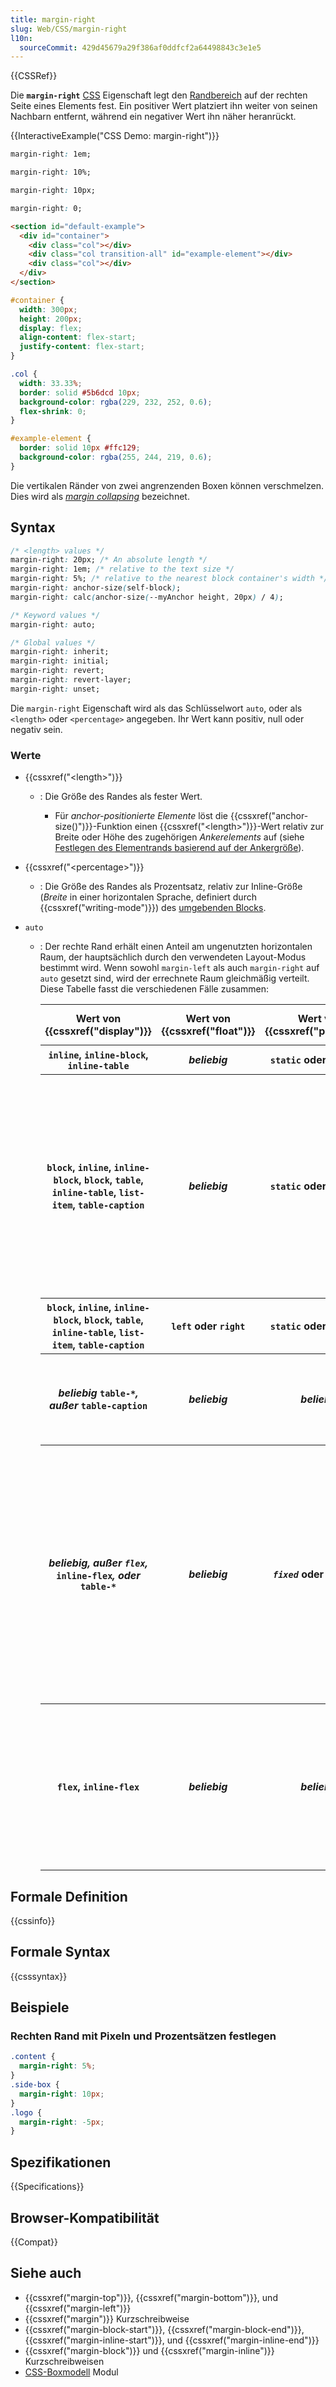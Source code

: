 ```yaml
---
title: margin-right
slug: Web/CSS/margin-right
l10n:
  sourceCommit: 429d45679a29f386af0ddfcf2a64498843c3e1e5
---
```


{{CSSRef}}

Die **`margin-right`** [CSS](/de/docs/Web/CSS) Eigenschaft legt den [Randbereich](/de/docs/Web/CSS/CSS_box_model/Introduction_to_the_CSS_box_model#margin_area) auf der rechten Seite eines Elements fest. Ein positiver Wert platziert ihn weiter von seinen Nachbarn entfernt, während ein negativer Wert ihn näher heranrückt.

{{InteractiveExample("CSS Demo: margin-right")}}

```css interactive-example-choice
margin-right: 1em;
```

```css interactive-example-choice
margin-right: 10%;
```

```css interactive-example-choice
margin-right: 10px;
```

```css interactive-example-choice
margin-right: 0;
```

```html interactive-example
<section id="default-example">
  <div id="container">
    <div class="col"></div>
    <div class="col transition-all" id="example-element"></div>
    <div class="col"></div>
  </div>
</section>
```

```css interactive-example
#container {
  width: 300px;
  height: 200px;
  display: flex;
  align-content: flex-start;
  justify-content: flex-start;
}

.col {
  width: 33.33%;
  border: solid #5b6dcd 10px;
  background-color: rgba(229, 232, 252, 0.6);
  flex-shrink: 0;
}

#example-element {
  border: solid 10px #ffc129;
  background-color: rgba(255, 244, 219, 0.6);
}
```

Die vertikalen Ränder von zwei angrenzenden Boxen können verschmelzen. Dies wird als [_margin collapsing_](/de/docs/Web/CSS/CSS_box_model/Mastering_margin_collapsing) bezeichnet.

## Syntax

```css
/* <length> values */
margin-right: 20px; /* An absolute length */
margin-right: 1em; /* relative to the text size */
margin-right: 5%; /* relative to the nearest block container's width */
margin-right: anchor-size(self-block);
margin-right: calc(anchor-size(--myAnchor height, 20px) / 4);

/* Keyword values */
margin-right: auto;

/* Global values */
margin-right: inherit;
margin-right: initial;
margin-right: revert;
margin-right: revert-layer;
margin-right: unset;
```

Die `margin-right` Eigenschaft wird als das Schlüsselwort `auto`, oder als `<length>` oder `<percentage>` angegeben. Ihr Wert kann positiv, null oder negativ sein.

### Werte

- {{cssxref("&lt;length&gt;")}}

  - : Die Größe des Randes als fester Wert.

    - Für _anchor-positionierte Elemente_ löst die {{cssxref("anchor-size()")}}-Funktion einen {{cssxref("&lt;length&gt;")}}-Wert relativ zur Breite oder Höhe des zugehörigen _Ankerelements_ auf (siehe [Festlegen des Elementrands basierend auf der Ankergröße](/de/docs/Web/CSS/CSS_anchor_positioning/Using#setting_element_margin_based_on_anchor_size)).

- {{cssxref("&lt;percentage&gt;")}}
  - : Die Größe des Randes als Prozentsatz, relativ zur Inline-Größe (_Breite_ in einer horizontalen Sprache, definiert durch {{cssxref("writing-mode")}}) des [umgebenden Blocks](/de/docs/Web/CSS/CSS_display/Containing_block).
- `auto`

  - : Der rechte Rand erhält einen Anteil am ungenutzten horizontalen Raum, der hauptsächlich durch den verwendeten Layout-Modus bestimmt wird. Wenn sowohl `margin-left` als auch `margin-right` auf `auto` gesetzt sind, wird der errechnete Raum gleichmäßig verteilt. Diese Tabelle fasst die verschiedenen Fälle zusammen:

    <table class="standard-table">
      <thead>
        <tr>
          <th scope="col">Wert von {{cssxref("display")}}</th>
          <th scope="col">Wert von {{cssxref("float")}}</th>
          <th scope="col">Wert von {{cssxref("position")}}</th>
          <th scope="col">Berechneter Wert von <code>auto</code></th>
          <th scope="col">Kommentar</th>
        </tr>
      </thead>
      <tbody>
        <tr>
          <th>
            <code>inline</code>, <code>inline-block</code>,
            <code>inline-table</code>
          </th>
          <th><em>beliebig</em></th>
          <th><code>static</code> oder <code>relative</code></th>
          <td><code>0</code></td>
          <td>Inline-Layout-Modus</td>
        </tr>
        <tr>
          <th>
            <code>block</code>, <code>inline</code>, <code>inline-block</code>,
            <code>block</code>, <code>table</code>, <code>inline-table</code>,
            <code>list-item</code>, <code>table-caption</code>
          </th>
          <th><em>beliebig</em></th>
          <th><code>static</code> oder <code>relative</code></th>
          <td>
            <code>0</code>, außer wenn sowohl <code>margin-left</code> als auch
            <code>margin-right</code> auf <code>auto</code> gesetzt sind. In diesem Fall
            wird es auf den Wert gesetzt, der das Element innerhalb seines Elternteils zentriert.
          </td>
          <td>Block-Layout-Modus</td>
        </tr>
        <tr>
          <th>
            <code>block</code>, <code>inline</code>, <code>inline-block</code>,
            <code>block</code>, <code>table</code>, <code>inline-table</code>,
            <code>list-item</code>, <code>table-caption</code>
          </th>
          <th><code>left</code> oder <code>right</code></th>
          <th><code>static</code> oder <code>relative</code></th>
          <td><code>0</code></td>
          <td>Block-Layout-Modus (schwebendes Element)</td>
        </tr>
        <tr>
          <th>
            <em>beliebig</em> <code>table-*</code><em>, außer </em
            ><code>table-caption</code>
          </th>
          <th><em>beliebig</em></th>
          <th><em>beliebig</em></th>
          <td><code>0</code></td>
          <td>
            Interne <code>table-*</code> Elemente haben keine Ränder, verwenden Sie
            stattdessen {{ cssxref("border-spacing") }}
          </td>
        </tr>
        <tr>
          <th>
            <em>beliebig, außer <code>flex</code>,</em> <code>inline-flex</code
            ><em>, oder </em><code>table-*</code>
          </th>
          <th><em>beliebig</em></th>
          <th>
            <em><code>fixed</code></em> oder <code>absolute</code>
          </th>
          <td>
            <code>0</code>, außer wenn sowohl <code>margin-left</code> als auch
            <code>margin-right</code> auf <code>auto</code> gesetzt sind. In diesem Fall
            wird es auf den Wert gesetzt, der den Randbereich innerhalb der verfügbaren
            <code>width</code> zentriert, falls fest.
          </td>
          <td>Absolut positionierter Layout-Modus</td>
        </tr>
        <tr>
          <th><code>flex</code>, <code>inline-flex</code></th>
          <th><em>beliebig</em></th>
          <th><em>beliebig</em></th>
          <td>
            <code>0</code>, außer wenn es positiven horizontalen Freiraum gibt.
            In diesem Fall wird er gleichmäßig auf alle horizontalen
            <code>auto</code> Ränder verteilt.
          </td>
          <td>Flexbox-Layout-Modus</td>
        </tr>
      </tbody>
    </table>

## Formale Definition

{{cssinfo}}

## Formale Syntax

{{csssyntax}}

## Beispiele

### Rechten Rand mit Pixeln und Prozentsätzen festlegen

```css
.content {
  margin-right: 5%;
}
.side-box {
  margin-right: 10px;
}
.logo {
  margin-right: -5px;
}
```

## Spezifikationen

{{Specifications}}

## Browser-Kompatibilität

{{Compat}}

## Siehe auch

- {{cssxref("margin-top")}}, {{cssxref("margin-bottom")}}, und {{cssxref("margin-left")}}
- {{cssxref("margin")}} Kurzschreibweise
- {{cssxref("margin-block-start")}}, {{cssxref("margin-block-end")}}, {{cssxref("margin-inline-start")}}, und {{cssxref("margin-inline-end")}}
- {{cssxref("margin-block")}} und {{cssxref("margin-inline")}} Kurzschreibweisen
- [CSS-Boxmodell](/de/docs/Web/CSS/CSS_box_model) Modul
